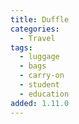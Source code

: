 ```yaml
---
title: Duffle
categories:
  - Travel
tags:
  - luggage
  - bags
  - carry-on
  - student
  - education
added: 1.11.0
---
```

